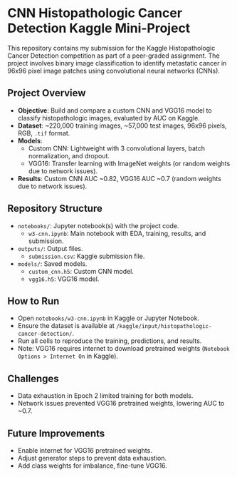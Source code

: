 # CNN Histopathologic Cancer Detection Kaggle Mini-Project

This repository contains my submission for the Kaggle Histopathologic Cancer Detection competition as part of a peer-graded assignment. The project involves binary image classification to identify metastatic cancer in 96x96 pixel image patches using convolutional neural networks (CNNs).

## Project Overview
- **Objective**: Build and compare a custom CNN and VGG16 model to classify histopathologic images, evaluated by AUC on Kaggle.
- **Dataset**: ~220,000 training images, ~57,000 test images, 96x96 pixels, RGB, `.tif` format.
- **Models**:
  - Custom CNN: Lightweight with 3 convolutional layers, batch normalization, and dropout.
  - VGG16: Transfer learning with ImageNet weights (or random weights due to network issues).
- **Results**: Custom CNN AUC ~0.82, VGG16 AUC ~0.7 (random weights due to network issues).

## Repository Structure
- `notebooks/`: Jupyter notebook(s) with the project code.
  - `w3-cnn.ipynb`: Main notebook with EDA, training, results, and submission.
- `outputs/`: Output files.
  - `submission.csv`: Kaggle submission file.
- `models/`: Saved models.
  - `custom_cnn.h5`: Custom CNN model.
  - `vgg16.h5`: VGG16 model.

## How to Run
- Open `notebooks/w3-cnn.ipynb` in Kaggle or Jupyter Notebook.
- Ensure the dataset is available at `/kaggle/input/histopathologic-cancer-detection/`.
- Run all cells to reproduce the training, predictions, and results.
- Note: VGG16 requires internet to download pretrained weights (`Notebook Options > Internet On` in Kaggle).

## Challenges
- Data exhaustion in Epoch 2 limited training for both models.
- Network issues prevented VGG16 pretrained weights, lowering AUC to ~0.7.

## Future Improvements
- Enable internet for VGG16 pretrained weights.
- Adjust generator steps to prevent data exhaustion.
- Add class weights for imbalance, fine-tune VGG16.
